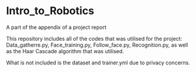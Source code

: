 # Intro_to_Robotics
A part of the appendix of a project report

This repository includes all of the codes that was utilised for the project: Data_gatherre.py, Face_training.py, Follow_face.py, Recognition.py, as well as the Haar Cascade algorithm that was utilised.

What is not included is the dataset and trainer.yml due to privacy concerns.

